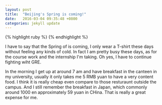 ```yaml
---
layout: post
title:  "Beijing's Spring is coming!"
date:   2016-03-04 09:35:48 +0800
categories: jekyll update
---
```

{% highlight ruby %}
{% endhighlight %}

I have to say that the Spring of is coming, I only wear a T-shirt these days without feeling any kinds of cold. In fact I am pretty busy these days, as for the course work and the internship I'm taking. Oh yes, I have to continue fighting wiht GRE. 

In the morning I get up at around 7 am and have breakfast in the canteen in my university, usually it only takes me 5 RMB yuan to have a very content food. I think it is really cheap even compare to those resturaunt outside the campus. And I still remember the breakfast in Japan, which commonly around 1000 en approximately 59 yuan in CHina. That is really a great expense for me.

